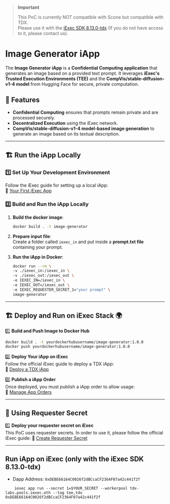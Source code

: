 > **Important**  
>
> This PoC is currently NOT compatible with Scone but compatible with TDX.  
> Please use it with the [iExec SDK 8.13.0-tdx](https://github.com/aimen-djari/iexec-sdk/tree/feature/tdx) (If you do not have access to it, please contact us).

# Image Generator iApp

The **Image Generator iApp** is a **Confidential Computing application** that generates an image based on a provided text prompt. It leverages **iExec's Trusted Execution Environments (TEE)** and the **CompVis/stable-diffusion-v1-4 model** from Hugging Face for secure, private computation.

## 🚀 Features
- **Confidential Computing** ensures that prompts remain private and are processed securely.
- **Decentralized Execution** using the iExec network.
- **CompVis/stable-diffusion-v1-4 model-based image generation** to generate an image based on its textual description.

---

## 🏗 **Run the iApp Locally**

### 1️⃣ **Set Up Your Development Environment**
Follow the iExec guide for setting up a local iApp:  
🔗 [Your First iExec App](https://protocol.docs.iex.ec/for-developers/your-first-app)

### 2️⃣ **Build and Run the iApp Locally**
1. **Build the docker image**:


   ```sh  
   docker build . -t image-generator  
    ```
    
2. **Prepare input file**:  
   Create a folder called `iexec_in` and put inside a **prompt.txt file** containing your prompt.  
   
3. **Run the iApp in Docker**:  


   ```sh  
   docker run --rm \  
   -v ./iexec_in:/iexec_in \  
   -v ./iexec_out:/iexec_out \  
   -e IEXEC_IN=/iexec_in \  
   -e IEXEC_OUT=/iexec_out \  
   -e IEXEC_REQUESTER_SECRET_1="your prompt" \
   image-generator
    ```
---

## 🏗 **Deploy and Run on iExec Stack** 🌍

1️⃣ **Build and Push Image to Docker Hub**  

   ```sh  
   docker build . -t yourdockerhubusername/image-generator:1.0.0 
   docker push yourdockerhubusername/image-generator:1.0.0  
```
2️⃣ **Deploy Your iApp on iExec**  
   Follow the official iExec guide to deploy a TDX iApp:  
   🔗 [Deploy a TDX iApp](https://github.com/iExecBlockchainComputing/documentation/blob/feature/tdx-testbed/for-developers/confidential-computing/create-your-first-tdx-app.md)  

3️⃣ **Publish a iApp Order**  
   Once deployed, you must publish a iApp order to allow usage:  
   🔗 [Manage App Orders](https://protocol.docs.iex.ec/for-developers/advanced/manage-your-apporders)  

---

## 🔐 **Using Requester Secret**

1️⃣ **Deploy your requester secret on iExec**  
This PoC uses requester secrets. In order to use it, please follow the official iExec guide: 
🔗 [Create Requester Secret](https://protocol.docs.iex.ec/for-developers/confidential-computing/requester-secrets#push-some-requester-secrets-to-the-sms)

---

## Run iApp on iExec (only with the iExec SDK 8.13.0-tdx)

- Dapp Address: ```0xDEBE66164C0026f2dBCcaCF2364F07a42c441f2f```

```shell 
    iexec app run --secret 1=$YOUR_SECRET --workerpool tdx-labs.pools.iexec.eth --tag tee,tdx 0xDEBE66164C0026f2dBCcaCF2364F07a42c441f2f
```
